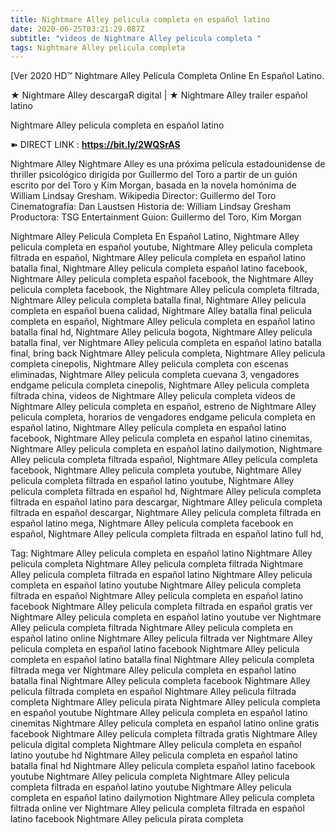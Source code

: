 ```yaml
---
title: Nightmare Alley pelicula completa en español latino
date: 2020-06-25T03:21:29.087Z
subtitle: "videos de Nightmare Alley pelicula completa "
tags: Nightmare Alley pelicula completa
---
```

[Ver 2020 HD™ Nightmare Alley Película Completa Online En Español Latino.

★ Nightmare Alley descargaR digital | ★ Nightmare Alley trailer español latino

Nightmare Alley pelicula completa en español latino

➽ DIRECT LINK : **<https://bit.ly/2WQSrAS>**

Nightmare Alley
Nightmare Alley es una próxima película estadounidense de thriller psicológico dirigida por Guillermo del Toro a partir de un guión escrito por del Toro y Kim Morgan, basada en la novela homónima de William Lindsay Gresham. Wikipedia
Director: Guillermo del Toro
Cinematografía: Dan Laustsen
Historia de: William Lindsay Gresham
Productora: TSG Entertainment
Guion: Guillermo del Toro, Kim Morgan

Nightmare Alley Pelicula Completa En Español Latino, Nightmare Alley pelicula completa en español youtube, Nightmare Alley pelicula completa filtrada en español, Nightmare Alley pelicula completa en español latino batalla final, Nightmare Alley pelicula completa español latino facebook, Nightmare Alley pelicula completa español facebook, the Nightmare Alley pelicula completa facebook, the Nightmare Alley pelicula completa filtrada, Nightmare Alley pelicula completa batalla final, Nightmare Alley pelicula completa en español buena calidad, Nightmare Alley batalla final pelicula completa en español, Nightmare Alley pelicula completa en español latino batalla final hd, Nightmare Alley pelicula bogota, Nightmare Alley pelicula batalla final, ver Nightmare Alley pelicula completa en español latino batalla final, bring back Nightmare Alley pelicula completa, Nightmare Alley pelicula completa cinepolis, Nightmare Alley pelicula completa con escenas eliminadas, Nightmare Alley pelicula completa cuevana 3, vengadores endgame pelicula completa cinepolis, Nightmare Alley pelicula completa filtrada china,
videos de Nightmare Alley pelicula completa 
videos de Nightmare Alley pelicula completa en español, estreno de Nightmare Alley pelicula completa, horarios de vengadores endgame pelicula completa en español latino, Nightmare Alley pelicula completa en español latino facebook, Nightmare Alley pelicula completa en español latino cinemitas, Nightmare Alley pelicula completa en español latino dailymotion, Nightmare Alley pelicula completa filtrada español, Nightmare Alley pelicula completa facebook, Nightmare Alley pelicula completa youtube, Nightmare Alley pelicula completa filtrada en español latino youtube, Nightmare Alley pelicula completa filtrada en español hd, Nightmare Alley pelicula completa filtrada en español latino para descargar, Nightmare Alley pelicula completa filtrada en español descargar, Nightmare Alley pelicula completa filtrada en español latino mega, Nightmare Alley pelicula completa facebook en español, Nightmare Alley pelicula completa filtrada en español latino full hd,

Tag:
Nightmare Alley pelicula completa en español latino
Nightmare Alley pelicula completa
Nightmare Alley pelicula completa filtrada
Nightmare Alley pelicula completa filtrada en español latino
Nightmare Alley pelicula completa en español latino youtube
Nightmare Alley pelicula completa filtrada en español
Nightmare Alley pelicula completa en español latino facebook
Nightmare Alley pelicula completa filtrada en español gratis
ver Nightmare Alley pelicula completa en español latino youtube
ver Nightmare Alley pelicula completa filtrada
Nightmare Alley pelicula completa en español latino online
Nightmare Alley pelicula filtrada
ver Nightmare Alley pelicula completa en español latino facebook
Nightmare Alley pelicula completa en español latino batalla final
Nightmare Alley pelicula completa filtrada mega
ver Nightmare Alley pelicula completa en español latino batalla final
Nightmare Alley pelicula completa facebook
Nightmare Alley pelicula filtrada completa en español
Nightmare Alley pelicula filtrada completa
Nightmare Alley pelicula pirata
Nightmare Alley pelicula completa en español youtube
Nightmare Alley pelicula completa en español latino cinemitas
Nightmare Alley pelicula completa en español latino online gratis facebook
Nightmare Alley pelicula completa filtrada gratis
Nightmare Alley pelicula digital completa
Nightmare Alley pelicula completa en español latino youtube hd
Nightmare Alley pelicula completa en español latino batalla final hd
Nightmare Alley pelicula completa español latino facebook
youtube Nightmare Alley pelicula completa
Nightmare Alley pelicula completa filtrada en español latino youtube
Nightmare Alley pelicula completa en español latino dailymotion
Nightmare Alley pelicula completa filtrada online
ver Nightmare Alley pelicula completa filtrada en español latino facebook
Nightmare Alley pelicula pirata completa